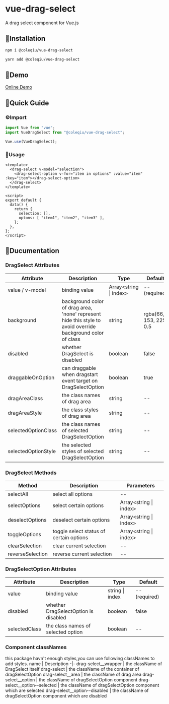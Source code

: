 # vue-drag-select
A drag select component for Vue.js

## 🔧Installation
```bash
npm i @coleqiu/vue-drag-select
```

```bash
yarn add @coleqiu/vue-drag-select
```

## 📘Demo
[Online Demo](https://credred.github.io/vue-drag-select/)

## 🧭Quick Guide
### ⚙Import
```javascript
import Vue from "vue";
import VueDragSelect from "@coleqiu/vue-drag-select";

Vue.use(VueDragSelect);
```

### 🚀Usage
```vue
<template>
  <drag-select v-model="selection">
    <drag-select-option v-for="item in options" :value="item" :key="item"></drag-select-option>
  </drag-select>
</template>

<script>
export default {
  data() {
    return {
      selection: [],
      optons: [ "item1", "item2", "item3" ],
    };
  },
};
</script>
```

## 📖Ducumentation
### DragSelect Attributes
Attribute | Description | Type | Default
-|-|-|-
value / v-model | binding value | Array<string \| index> | --(required)
background | background color of drag area, 'none' represent hide this style to avoid override background color of class | string | rgba(66, 153, 225, 0.5 |
disabled | whether DragSelect is disabled | boolean | false
draggableOnOption | can draggable when dragstart event target on DragSelectOption | boolean | true
dragAreaClass | the class names of drag area | string | --
dragAreaStyle | the class styles of drag area | string | --
selectedOptionClass | the class names of selected DragSelectOption | string | --
selectedOptionStyle | the selected styles of selected DragSelectOption | string | --

### DragSelect Methods
Method | Description | Parameters
-|-|-
selectAll | select all options | --
selectOptions | select certain options | Array<string \| index>
deselectOptions | deselect certain options | Array<string \| index>
toggleOptions | toggle select status of certain options | Array<string \| index>
clearSelection | clear current selection | --
reverseSelection | reverse current selection | --

### DragSelectOption Attributes
Attribute | Description | Type | Default
-|-|-|-
value | binding value | string \| index | --(required)
disabled | whether DragSelectOption is disabled | boolean | false
selectedClass | the class names of selected option | boolean | --

### Component classNames
this package havn't enough styles,you can use following classNames to add styles.
name | Description
-|-
drag-select__wrapper | the className of DragSelect itself
drag-select | the className of the container of dragSelectOption
drag-select__area | the className of drag area
drag-select__option | the className of dragSelectOption component
drag-select__option--selected | the className of dragSelectOption component which are selected
drag-select__option--disabled | the className of dragSelectOption component which are disabled
